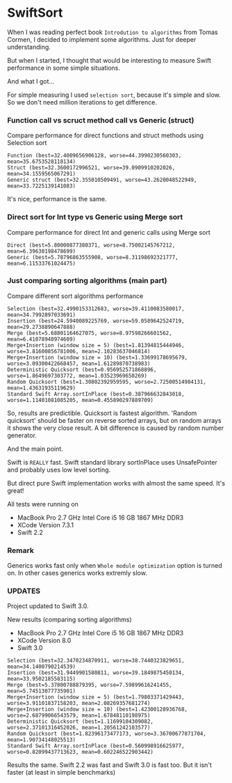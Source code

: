 # SwiftSort

When I was reading perfect book `Introdution to algorithms` from Tomas Cormen, I decided to implement some algorithms. Just for deeper understanding.

But when I started, I thought that would be interesting to measure Swift performance in some simple situations.

And what I got...

For simple measuring I used `selection sort`, because it's simple and slow. So we don't need million iterations to get difference.

### Function call vs scruct method call vs Generic (struct<Int>) 

Compare performance for direct functions and struct methods using Selection sort
```
Function (best=32.4009656906128, worse=44.3990230560303, mean=35.6753528118134)
Struct (best=32.3600172996521, worse=39.0909910202026, mean=34.1559565067291)
Generic struct (best=32.355010509491, worse=43.2620048522949, mean=33.7225139141083)
```

It's nice, performance is the same.

### Direct sort for Int type vs Generic<Int> using Merge sort

Compare performance for direct Int and generic <Int> calls using Merge sort
```
Direct (best=5.80000877380371, worse=8.75002145767212, mean=6.39630198478699)
Generic (best=5.78796863555908, worse=8.31198692321777, mean=6.11533761024475)
```

### Just comparing sorting algorithms (main part)

Compare different sort algorithms performance
```
Selection (best=32.4990153312683, worse=39.4110083580017, mean=34.7992897033691)
Insertion (best=24.5940089225769, worse=59.0589642524719, mean=29.2738890647888)
Merge (best=5.68801164627075, worse=8.97598266601562, mean=6.41078948974609)
Merge+Insertion (window size = 5) (best=1.81394815444946, worse=3.81600856781006, mean=2.10283637046814)
Merge+Insertion (window size = 10) (best=1.33699178695679, worse=3.09300422668457, mean=1.61289870738983)
Deterministic Quicksort (best=0.956952571868896, worse=1.8649697303772, mean=1.03523969650269)
Random Quicksort (best=1.30802392959595, worse=2.72500514984131, mean=1.43631935119629)
Standard Swift Array.sortInPlace (best=0.387966632843018, worse=1.11401081085205, mean=0.455890297889709)
```

So, results are predictible. Quicksort is fastest algorithm.
'Random quicksort' should be faster on reverse sorted arrays, but on random arrays it shows the very close result. 
A bit difference is caused by random number generator.

And the main point.

Swift is `REALLY` fast. Swift standard library sortInPlace uses UnsafePointer and probably uses low level sorting.

But direct pure Swift implementation works with almost the same speed. It's great!

All tests were running on 
- MacBook Pro 2.7 GHz Intel Core i5 16 GB 1867 MHz DDR3
- XCode Version 7.3.1
- Swift 2.2

### Remark 
Generics works fast only when `Whole module optimization` option is turned on. In other cases generics works extremly slow.

### UPDATES
Project updated to Swift 3.0.

New results (comparing sorting algorithms)

- MacBook Pro 2.7 GHz Intel Core i5 16 GB 1867 MHz DDR3
- XCode Version 8.0
- Swift 3.0

```
Selection (best=32.3470234870911, worse=38.7440323829651, mean=34.1400790214539)
Insertion (best=31.9449901580811, worse=39.1849875450134, mean=33.9502185583115)
Merge (best=5.37800788879395, worse=7.59899616241455, mean=5.74513077735901)
Merge+Insertion (window size = 5) (best=1.79803371429443, worse=3.91101837158203, mean=2.08269357681274)
Merge+Insertion (window size = 10) (best=1.42300128936768, worse=2.68799066543579, mean=1.67848110198975)
Deterministic Quicksort (best=1.11699104309082, worse=2.37101316452026, mean=1.20561242103577)
Random Quicksort (best=1.82396173477173, worse=3.36700677871704, mean=1.90734148025513)
Standard Swift Array.sortInPlace (best=0.560998916625977, worse=0.82099437713623, mean=0.602246522903442)
```

Results the same. Swift 2.2 was fast and Swift 3.0 is fast too. But it isn't faster (at least in simple benchmarks)



